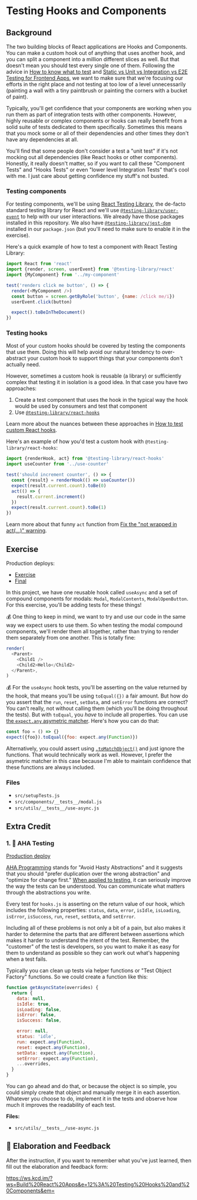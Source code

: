 # Testing Hooks and Components

## Background

The two building blocks of React applications are Hooks and Components. You can
make a custom hook out of anything that uses another hook, and you can split a
component into a million different slices as well. But that doesn't mean you
should test every single one of them. Following the advice in
[How to know what to test](https://kentcdodds.com/blog/how-to-know-what-to-test)
and
[Static vs Unit vs Integration vs E2E Testing for Frontend Apps](https://kentcdodds.com/blog/unit-vs-integration-vs-e2e-tests),
we want to make sure that we're focusing our efforts in the right place and not
testing at too low of a level unnecessarily (painting a wall with a tiny
paintbrush or painting the corners with a bucket of paint).

Typically, you'll get confidence that your components are working when you run
them as part of integration tests with other components. However, highly
reusable or complex components or hooks can really benefit from a solid suite of
tests dedicated to them specifically. Sometimes this means that you mock some or
all of their dependencies and other times they don't have any dependencies at
all.

You'll find that some people don't consider a test a "unit test" if it's not
mocking out all dependencies (like React hooks or other components). Honestly,
it really doesn't matter, so if you want to call these "Component Tests" and
"Hooks Tests" or even "lower level Integration Tests" that's cool with me. I
just care about getting confidence my stuff's not busted.

### Testing components

For testing components, we'll be using
[React Testing Library](https://testing-library.com/react), the de-facto
standard testing library for React and we'll use
[`@testing-library/user-event`](https://github.com/testing-library/user-event)
to help with our user interactions. We already have those packages installed in
this repository. We also have
[`@testing-library/jest-dom`](https://github.com/testing-library/jest-dom)
installed in our `package.json` (but you'll need to make sure to enable it in
the exercise).

Here's a quick example of how to test a component with React Testing Library:

```javascript
import React from 'react'
import {render, screen, userEvent} from '@testing-library/react'
import {MyComponent} from '../my-component'

test('renders click me button', () => {
  render(<MyComponent />)
  const button = screen.getByRole('button', {name: /click me/i})
  userEvent.click(button)

  expect().toBeInTheDocument()
})
```

### Testing hooks

Most of your custom hooks should be covered by testing the components that use
them. Doing this will help avoid our natural tendency to over-abstract your
custom hook to support things that your components don't actually need.

However, sometimes a custom hook is reusable (a library) or sufficiently complex
that testing it in isolation is a good idea. In that case you have two
approaches:

1. Create a test component that uses the hook in the typical way the hook would
   be used by consumers and test that component
2. Use
   [`@testing-library/react-hooks`](https://github.com/testing-library/react-hooks-testing-library)

Learn more about the nuances between these approaches in
[How to test custom React hooks](https://kentcdodds.com/blog/how-to-test-custom-react-hooks).

Here's an example of how you'd test a custom hook with
`@testing-library/react-hooks`:

```javascript
import {renderHook, act} from '@testing-library/react-hooks'
import useCounter from '../use-counter'

test('should increment counter', () => {
  const {result} = renderHook(() => useCounter())
  expect(result.current.count).toBe(0)
  act(() => {
    result.current.increment()
  })
  expect(result.current.count).toBe(1)
})
```

Learn more about that funny `act` function from
[Fix the "not wrapped in act(...)" warning](https://kentcdodds.com/blog/fix-the-not-wrapped-in-act-warning).

## Exercise

Production deploys:

- [Exercise](https://exercises-12-testing-hooks-and-components.bookshelf.lol/exercise)
- [Final](https://exercises-12-testing-hooks-and-components.bookshelf.lol/)

In this project, we have one reusable hook called `useAsync` and a set of
compound components for modals: `Modal`, `ModalContents`, `ModalOpenButton`. For
this exercise, you'll be adding tests for these things!

💰 One thing to keep in mind, we want to try and use our code in the same way we
expect users to use them. So when testing the modal compound components, we'll
render them all together, rather than trying to render them separately from one
another. This is totally fine:

```javascript
render(
  <Parent>
    <Child1 />
    <Child2>Hello</Child2>
  </Parent>,
)
```

💰 For the `useAsync` hook tests, you'll be asserting on the value returned by
the hook, that means you'll be using `toEqual({})` a fair amount. But how do you
assert that the `run`, `reset`, `setData`, and `setError` functions are correct?
You can't really, not without calling them (which you'll be doing throughout the
tests). But with `toEqual`, you _have_ to include all properties. You can use
[the `expect.any` asymetric matcher](https://jestjs.io/docs/en/expect#expectanyconstructor).
Here's how you can do that:

```javascript
const foo = () => {}
expect({foo}).toEqual({foo: expect.any(Function)})
```

Alternatively, you could assert using
[`.toMatchObject()`](https://jestjs.io/docs/en/expect#tomatchobjectobject) and
just ignore the functions. That would technically work as well. However, I
prefer the asymetric matcher in this case because I'm able to maintain
confidence that these functions are always included.

### Files

- `src/setupTests.js`
- `src/components/__tests__/modal.js`
- `src/utils/__tests__/use-async.js`

## Extra Credit

### 1. 💯 AHA Testing

[Production deploy](https://exercises-12-testing-hooks-and-components.bookshelf.lol/extra-1)

[AHA Programming](https://kentcdodds.com/blog/aha-programming) stands for "Avoid
Hasty Abstractions" and it suggests that you should "prefer duplication over the
wrong abstraction" and "optimize for change first."
[When applied to testing](https://kentcdodds.com/blog/aha-testing), it can
seriously improve the way the tests can be understood. You can communicate what
matters through the abstractions you write.

Every test for `hooks.js` is asserting on the return value of our hook, which
includes the following properties: `status`, `data`, `error`, `isIdle`,
`isLoading`, `isError`, `isSuccess`, `run`, `reset`, `setData`, and `setError`.

Including all of these problems is not only a bit of a pain, but also makes it
harder to determine the parts that are different between assertions which makes
it harder to understand the intent of the test. Remember, the "customer" of the
test is developers, so you want to make it as easy for them to understand as
possible so they can work out what's happening when a test fails.

Typically you can clean up tests via helper functions or "Test Object Factory"
functions. So we could create a function like this:

```javascript
function getAsyncState(overrides) {
  return {
    data: null,
    isIdle: true,
    isLoading: false,
    isError: false,
    isSuccess: false,

    error: null,
    status: 'idle',
    run: expect.any(Function),
    reset: expect.any(Function),
    setData: expect.any(Function),
    setError: expect.any(Function),
    ...overrides,
  }
}
```

You can go ahead and do that, or because the object is so simple, you could
simply create that object and manually merge it in each assertion. Whatever you
choose to do, implement it in the tests and observe how much it improves the
readability of each test.

**Files:**

- `src/utils/__tests__/use-async.js`

## 🦉 Elaboration and Feedback

After the instruction, if you want to remember what you've just learned, then
fill out the elaboration and feedback form:

https://ws.kcd.im/?ws=Build%20React%20Apps&e=12%3A%20Testing%20Hooks%20and%20Components&em=
